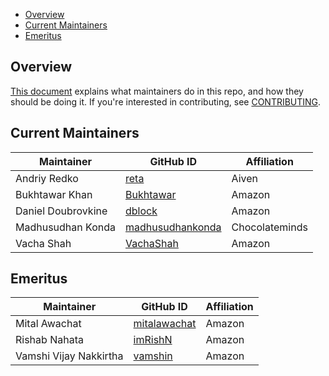 - [Overview](#overview)
- [Current Maintainers](#current-maintainers)
- [Emeritus](#emeritus)
 
## Overview

[This document](https://github.com/opensearch-project/.github/blob/main/MAINTAINERS.md) explains what maintainers do in this repo, and how they should be doing it. If you're interested in contributing, see [CONTRIBUTING](CONTRIBUTING.md).

## Current Maintainers

| Maintainer               | GitHub ID                                              | Affiliation |
| ------------------------ | ------------------------------------------------------ | ----------- |
| Andriy Redko             | [reta](https://github.com/reta)                        |   Aiven     |
| Bukhtawar Khan           | [Bukhtawar](https://github.com/Bukhtawar)              | Amazon      |
| Daniel Doubrovkine       | [dblock](https://github.com/dblock)                    |   Amazon    |
| Madhusudhan Konda        | [madhusudhankonda](https://github.com/madhusudhankonda)| Chocolateminds|
| Vacha Shah               | [VachaShah](https://github.com/VachaShah)              |   Amazon    |

## Emeritus

| Maintainer      | GitHub ID                                           | Affiliation |
| --------------- | --------------------------------------------------- | ----------- |
| Mital Awachat            | [mitalawachat](https://github.com/mitalawachat)        | Amazon      |
| Rishab Nahata            | [imRishN](https://github.com/imRishN)                  | Amazon      |
| Vamshi Vijay Nakkirtha   | [vamshin](https://github.com/vamshin)                  | Amazon      |
